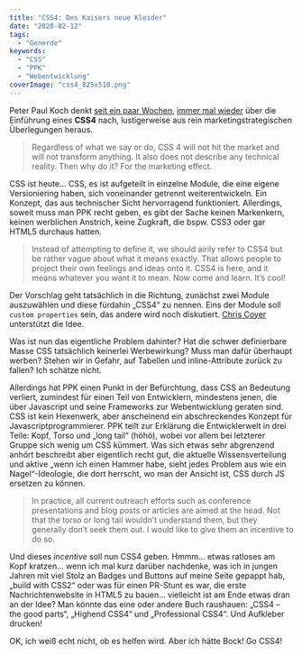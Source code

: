 ```yaml
---
title: "CSS4: Des Kaisers neue Kleider"
date: "2020-02-12"
tags:
  - "Generde"
keywords:
  - "CSS"
  - "PPK"
  - "Webentwicklung"
coverImage: "css4_825x510.png"
---
```


Peter Paul Koch denkt [seit ein paar Wochen](https://www.quirksmode.org/blog/archives/2020/01/css4_is_here.html), [immer mal wieder](https://www.quirksmode.org/blog/archives/2020/02/what_is_css4.html) über die Einführung eines **CSS4** nach, lustigerweise aus rein marketingstrategischen Überlegungen heraus.

> Regardless of what we say or do, CSS 4 will not hit the market and will not transform anything. It also does not describe any technical reality.
> Then why do it? For the marketing effect.

CSS ist heute… CSS, es ist aufgeteilt in einzelne Module, die eine eigene Versioniering haben, sich voneinander getrennt weiterentwickeln. Ein Konzept, das aus technischer Sicht hervorragend funktioniert. Allerdings, soweit muss man PPK recht geben, es gibt der Sache keinen Markenkern, keinen werblichen Anstrich, keine Zugkraft, die bspw. CSS3 oder gar HTML5 durchaus hatten.

> Instead of attempting to define it, we should airily refer to CSS4 but be rather vague about what it means exactly. That allows people to project their own feelings and ideas onto it. CSS4 is here, and it means whatever you want it to mean. Now come and learn. It’s cool!

Der Vorschlag geht tatsächlich in die Richtung, zunächst zwei Module auszuwählen und diese fürdahin „CSS4“ zu nennen. Eins der Module soll `custom properties` sein, das andere wird noch diskutiert. [Chris Coyer](https://css-tricks.com/css4/) unterstützt die Idee.

Was ist nun das eigentliche Problem dahinter? Hat die schwer definierbare Masse CSS tatsächlich keinerlei Werbewirkung? Muss man dafür überhaupt werben? Stehen wir in Gefahr, auf Tabellen und inline-Attribute zurück zu fallen? Ich schätze nicht.

Allerdings hat PPK einen Punkt in der Befürchtung, dass CSS an Bedeutung verliert, zumindest für einen Teil von Entwicklern, mindestens jenen, die über Javascript und seine Frameworks zur Webentwicklung geraten sind. CSS ist kein Hexenwerk, aber anscheinend ein abschreckendes Konzept für Javascriptprogrammierer. PPK teilt zur Erklärung die Entwicklerwelt in drei Teile: Kopf, Torso und „long tail“ (höhö), wobei vor allem bei letzterer Gruppe sich wenig um CSS kümmert. Was sich etwas sehr abgrenzend anhört beschreibt aber eigentlich recht gut, die aktuelle Wissensverteilung und aktive „wenn ich einen Hammer habe, sieht jedes Problem aus wie ein Nagel“-Ideologie, die dort herrscht, wo man der Ansicht ist, CSS durch JS ersetzen zu können.

> In practice, all current outreach efforts such as conference presentations and blog posts or articles are aimed at the head. Not that the torso or long tail wouldn’t understand them, but they generally don’t seek them out. I would like to give them an incentive to do so.

Und dieses _incentive_ soll nun CSS4 geben. Hmmm… etwas ratloses am Kopf kratzen… wenn ich mal kurz darüber nachdenke, was ich in jungen Jahren mit viel Stolz an Badges und Buttons auf meine Seite gepappt hab, „build with CSS2“ oder was für einen PR-Stunt es war, die erste Nachrichtenwebsite in HTML5 zu bauen… vielleicht ist am Ende etwas dran an der Idee? Man könnte das eine oder andere Buch raushauen: „CSS4 – the good parts“, „Highend CSS4“ und „Professional CSS4“. Und Aufkleber drucken!

OK, ich weiß echt nicht, ob es helfen wird. Aber ich hätte Bock! Go CSS4!
